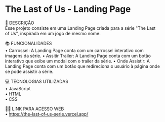 <h1>The Last of Us - Landing Page</h1>

📝 DESCRIÇÃO <br> 
Esse projeto consiste em uma Landing Page criada para a série "The Last of Us", inspirada em um jogo de mesmo nome.

📚 FUNCIONALIDADES<br>
• Carrossel: A Landing Page conta com um carrossel interativo com imagens da série.
• Assitir Trailer: A Landing Page conta com um botão interativo que exibe um modal com o trailer da série.
• Onde Assistir: A Landing Page conta com um botão que redireciona o usuário à página onde se pode assistir a série.

💻 TECNOLOGIAS UTILIZADAS <br>
• JavaScript
<br>
• HTML
<br>
• CSS

🧑‍💻 LINK PARA ACESSO WEB <br>
• https://the-last-of-us-serie.vercel.app/









